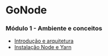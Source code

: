 # GoNode #

### Módulo 1 - Ambiente e conceitos ###
* [Introdução e arquitetura](https://github.com/deppbrazil/course-goNode/blob/master/markdown/introducao-arquitetura.md)
* [Instalação Node e Yarn](https://github.com/deppbrazil/course-goNode/blob/master/markdown/instalacao-node-yarn.md)
